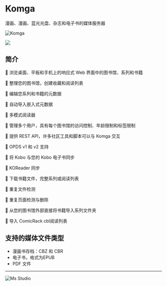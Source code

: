 # Komga

漫画、漫画、蓝光光盘、杂志和电子书的媒体服务器

![Komga](https://file.lifebus.top/imgs/komga_cover.png)

![](https://img.shields.io/badge/%E6%96%B0%E7%96%86%E8%90%8C%E6%A3%AE%E8%BD%AF%E4%BB%B6%E5%BC%80%E5%8F%91%E5%B7%A5%E4%BD%9C%E5%AE%A4-%E6%8F%90%E4%BE%9B%E6%8A%80%E6%9C%AF%E6%94%AF%E6%8C%81-blue)

## 简介

🚀 浏览桌面、平板和手机上的响应式 Web 界面中的图书馆、系列和书籍

🚀 整理您的图书馆，创建收藏和阅读列表

🚀 编辑您系列和书籍的元数据

🚀 自动导入嵌入式元数据

🚀 多模式阅读器

🚀 管理多个用户，具有每个图书馆的访问控制、年龄限制和标签限制

🚀 提供 REST API，许多社区工具和脚本可以与 Komga 交互

🚀 OPDS v1 和 v2 支持

🚀 将 Kobo 与您的 Kobo 电子书同步

🚀 KOReader 同步

🚀 下载书籍文件，完整系列或阅读列表

🚀 重复文件检测

🚀 重复页面检测与删除

🚀 从您的图书馆外部直接将书籍导入系列文件夹

🚀 导入 ComicRack cbl阅读列表

## 支持的媒体文件类型

+ 漫画书存档：CBZ 和 CBR
+ 电子书，格式为EPUB
+ PDF 文件

---

![Ms Studio](https://file.lifebus.top/imgs/ms_blank_001.png)
